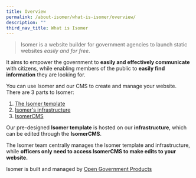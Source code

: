 ```yaml
---
title: Overview
permalink: /about-isomer/what-is-isomer/overview/
description: ""
third_nav_title: What is Isomer
---
```

> Isomer is a website builder for government agencies to launch static websites *easily and for free*.

It aims to empower the government to **easily and effectively communicate** with citizens, while enabling members of the public to **easily find information** they are looking for.

You can use Isomer and our CMS to create and manage your website. There are 3 parts to Isomer:
1. [The Isomer template](/about-isomer/what-is-isomer/isomer-template/)
2. [Isomer's infrastructure](/about-isomer/what-is-isomer/isomer-infra/)
3. [IsomerCMS](/about-isomer/what-is-isomer/isomercms/)

Our pre-designed **Isomer template** is hosted on our **infrastructure**, which can be edited through the **IsomerCMS**. 

The Isomer team centrally manages the Isomer template and infrastructure, while **officers only need to access IsomerCMS to make edits to your website.**

Isomer is built and managed by [Open Government Products](https://open.gov.sg/)